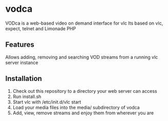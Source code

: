 vodca
=====

VODca is a web-based video on demand interface for vlc
Its based on vlc, expect, telnet and Limonade PHP

Features
--------

Allows adding, removing and searching VOD streams from a running vlc server instance

Installation
------------

1.   Check out this repository to a directory your web server can access
2.   Run install.sh
3.   Start vlc with /etc/init.d/vlc start
4.   Load your media files into the media/ subdirectory of vodca
5.   Add, view, remove streams and enjoy them from wherever you are

